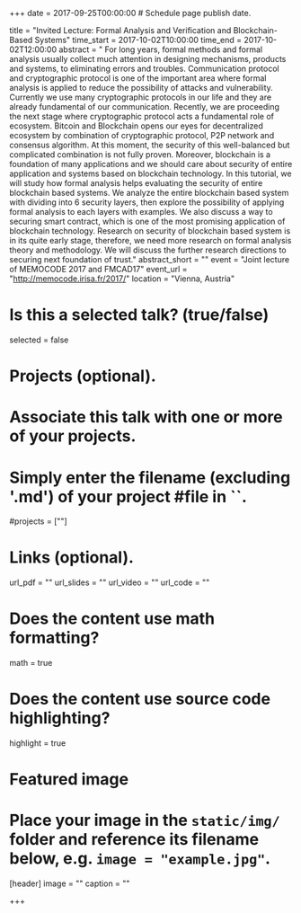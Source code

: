+++
date = 2017-09-25T00:00:00  # Schedule page publish date.

title = "Invited Lecture: Formal Analysis and Verification and Blockchain-Based Systems"
time_start = 2017-10-02T10:00:00
time_end = 2017-10-02T12:00:00
abstract = " For long years, formal methods and formal analysis usually collect much attention in designing mechanisms, products and systems, to eliminating errors and troubles. Communication protocol and cryptographic protocol is one of the important area where formal analysis is applied to reduce the possibility of attacks and vulnerability. Currently we use many cryptographic protocols in our life and they are already fundamental of our communication. Recently, we are proceeding the next stage where cryptographic protocol acts a fundamental role of ecosystem. Bitcoin and Blockchain opens our eyes for decentralized ecosystem by combination of cryptographic protocol, P2P network and consensus algorithm. At this moment, the security of this well-balanced but complicated combination is not fully proven. Moreover, blockchain is a foundation of many applications and we should care about security of entire application and systems based on blockchain technology. In this tutorial, we will study how formal analysis helps evaluating the security of entire blockchain based systems. We analyze the entire blockchain based system with dividing into 6 security layers, then explore the possibility of applying formal analysis to each layers with examples. We also discuss a way to securing smart contract, which is one of the most promising application of blockchain technology. Research on security of blockchain based system is in its quite early stage, therefore, we need more research on formal analysis theory and methodology. We will discuss the further research directions to securing next foundation of trust."
abstract_short = ""
event = "Joint lecture of MEMOCODE 2017 and FMCAD17"
event_url = "http://memocode.irisa.fr/2017/"
location = "Vienna, Austria"

# Is this a selected talk? (true/false)
selected = false

# Projects (optional).
#   Associate this talk with one or more of your projects.
#   Simply enter the filename (excluding '.md') of your project #file in ``.
#projects = [""]

# Links (optional).
url_pdf = ""
url_slides = ""
url_video = ""
url_code = ""

# Does the content use math formatting?
math = true

# Does the content use source code highlighting?
highlight = true

# Featured image
# Place your image in the `static/img/` folder and reference its filename below, e.g. `image = "example.jpg"`.
[header]
image = ""
caption = ""

+++

